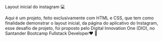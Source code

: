 Layout inicial do instagram :computer: 

Aqui é um projeto, feito exclusivamente com HTML e CSS, que tem como finalidade demonstrar o layout inicial, da página do aplicativo do Instagram, esse desafio de projeto, foi proposto pelo Digital Innovation One (DIO), no Santander Bootcamp Fullstack Developer❤️ 👨‍
